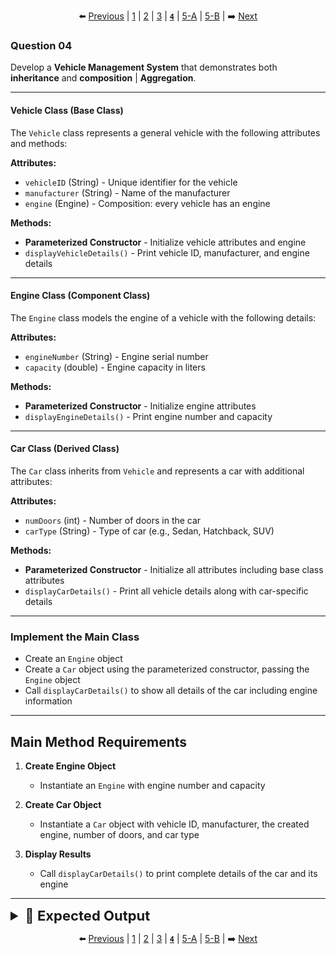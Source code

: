 <div align="center">

⬅️ [Previous](3.md) | [1](1.md) | [2](2.md) | [3](3.md) | [**`4`**](4.md) | [5-A](5-A.md) | [5-B](5-B.md) | ➡️ [Next](5-A.md)

</div>

### Question 04

Develop a **Vehicle Management System** that demonstrates both **inheritance** and **composition** | **Aggregation**.

---

#### Vehicle Class (Base Class)

The `Vehicle` class represents a general vehicle with the following attributes and methods:

**Attributes:**
- `vehicleID` (String) - Unique identifier for the vehicle
- `manufacturer` (String) - Name of the manufacturer
- `engine` (Engine) - Composition: every vehicle has an engine

**Methods:**
- **Parameterized Constructor** - Initialize vehicle attributes and engine
- `displayVehicleDetails()` - Print vehicle ID, manufacturer, and engine details

---

#### Engine Class (Component Class)

The `Engine` class models the engine of a vehicle with the following details:

**Attributes:**
- `engineNumber` (String) - Engine serial number
- `capacity` (double) - Engine capacity in liters

**Methods:**
- **Parameterized Constructor** - Initialize engine attributes
- `displayEngineDetails()` - Print engine number and capacity

---

#### Car Class (Derived Class)

The `Car` class inherits from `Vehicle` and represents a car with additional attributes:

**Attributes:**
- `numDoors` (int) - Number of doors in the car
- `carType` (String) - Type of car (e.g., Sedan, Hatchback, SUV)

**Methods:**
- **Parameterized Constructor** - Initialize all attributes including base class attributes
- `displayCarDetails()` - Print all vehicle details along with car-specific details

---

### Implement the Main Class

- Create an `Engine` object
- Create a `Car` object using the parameterized constructor, passing the `Engine` object
- Call `displayCarDetails()` to show all details of the car including engine information

---

## Main Method Requirements

1. **Create Engine Object**
   - Instantiate an `Engine` with engine number and capacity

2. **Create Car Object**
   - Instantiate a `Car` object with vehicle ID, manufacturer, the created engine, number of doors, and car type

3. **Display Results**
   - Call `displayCarDetails()` to print complete details of the car and its engine

---

<details>
  <summary style="font-size:22px; font-weight:bold">🌟 Expected Output</summary>

   ```yaml
   Vehicle ID: V001
   Manufacturer: Toyota
   Engine Number: ENG12345
   Engine Capacity: 2.0 liters
   Number of Doors: 4
   Car Type: Sedan
   ```

</details>

<div align="center">

⬅️ [Previous](3.md) | [1](1.md) | [2](2.md) | [3](3.md) | [**`4`**](4.md) | [5-A](5-A.md) | [5-B](5-B.md) | ➡️ [Next](5-A.md)

</div>